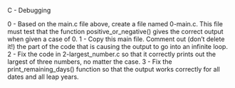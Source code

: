 C - Debugging

0 - Based on the main.c file above, create a file named 0-main.c. This file must test that the function positive_or_negative() gives the correct output when given a case of 0.
1 - Copy this main file. Comment out (don’t delete it!) the part of the code that is causing the output to go into an infinite loop.
2 - Fix the code in 2-largest_number.c so that it correctly prints out the largest of three numbers, no matter the case.
3 - Fix the print_remaining_days() function so that the output works correctly for all dates and all leap years.
